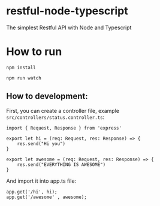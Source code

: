 # restful-node-typescript
The simplest Restful API with Node and Typescript

# How to run

```
npm install 

npm run watch
```

## How to development:

First, you can create a controller file, example `src/controllers/status.controller.ts`:
```
import { Request, Response } from 'express'

export let hi = (req: Request, res: Response) => {
    res.send("Hi you")
}

export let awesome = (req: Request, res: Response) => {
    res.send("EVERYTHING IS AWESOME")
}
```

And import it into app.ts file:

```
app.get('/hi', hi);
app.get('/awesome' , awesome);

```